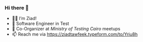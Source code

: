 ### Hi there 👋

<!--
**ziadtawfeek/ziadtawfeek** is a ✨ _special_ ✨ repository because its `README.md` (this file) appears on your GitHub profile.

Here are some ideas to get you started:

- 🔭 I’m currently working on ...
- 🌱 I’m currently learning ...
- 👯 I’m looking to collaborate on ...
- 🤔 I’m looking for help with ...
- 💬 Ask me about ...
- 📫 How to reach me: ...
- 😄 Pronouns: ...
- ⚡ Fun fact: ...
-->
- 👨‍💻 I’m Ziad! 
- 📇 Software Engineer in Test
- 🙌 Co-Organizer at *Ministry of Testing Cairo* meetups
- 📫 Reach me via https://ziadtawfeek.typeform.com/to/Yriu8h
